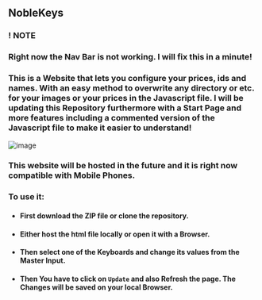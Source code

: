 ## NobleKeys 

### ! NOTE 

### Right now the Nav Bar is not working. I will fix this in a minute!

### This is a Website that lets you configure your prices, ids and names. With an easy method to overwrite any directory or etc. for your images or your prices in the Javascript file. I will be updating this Repository furthermore with a Start Page and more features including a commented version of the Javascript file to make it easier to understand!

![image](https://github.com/SpecialSpicy/Project-D/assets/120993360/37e784be-1976-4470-9b16-f18b6be4fc67)

### This website will be hosted in the future and it is right now compatible with Mobile Phones. 

### To use it: 
- #### First download the ZIP file or clone the repository.
- #### Either host the html file locally or open it with a Browser.
- #### Then select one of the Keyboards and change its values from the Master Input. 
- #### Then You have to click on ``Update`` and also **Refresh** the page. The Changes will be saved on your local Browser.


